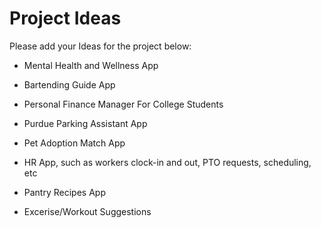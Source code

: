 # Project Ideas

Please add your Ideas for the project below:

* Mental Health and Wellness App
* Bartending Guide App
* Personal Finance Manager For College Students
* Purdue Parking Assistant App

* Pet Adoption Match App
* HR App, such as workers clock-in and out, PTO requests, scheduling, etc
* Pantry Recipes App
* Excerise/Workout Suggestions
